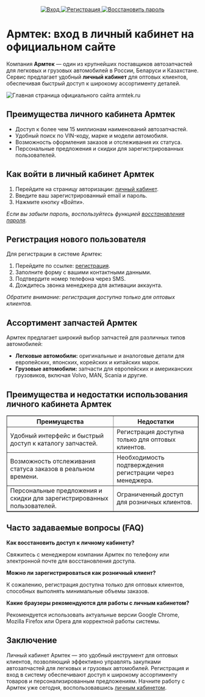 <p align="center">
  <a href="https://vxrlm.com/g/y065cev0ld536f3933a7899bf5db0a/?erid=2bL9aMPo2e49hMef4pgyQpcjmJ&subid=github" target="_blank">
    <img src="https://img.shields.io/badge/Вход_в_личный_кабинет-blue?style=for-the-badge" alt="Вход">
  </a>
  <a href="https://vxrlm.com/g/y065cev0ld536f3933a7899bf5db0a/?erid=2bL9aMPo2e49hMef4pgyQpcjmJ&subid=github" target="_blank">
    <img src="https://img.shields.io/badge/Регистрация_кабинета-green?style=for-the-badge" alt="Регистрация">
  </a>
  <a href="https://vxrlm.com/g/y065cev0ld536f3933a7899bf5db0a/?erid=2bL9aMPo2e49hMef4pgyQpcjmJ&subid=github" target="_blank">
    <img src="https://img.shields.io/badge/Восстановить_пароль-red?style=for-the-badge" alt="Восстановить пароль">
  </a>
</p>

<h1><strong>Армтек: вход в личный кабинет на официальном сайте </strong></h1>

<p>Компания <strong>Армтек</strong> — один из крупнейших поставщиков автозапчастей для легковых и грузовых автомобилей в России, Беларуси и Казахстане. Сервис предлагает удобный <strong>личный кабинет</strong> для оптовых клиентов, обеспечивая быстрый доступ к широкому ассортименту деталей.</p>

<p><img src="https://github.com/user-attachments/assets/61df41e1-0d26-4dd0-b2ea-466bd153b08e
" alt="Главная страница официального сайта armtek.ru"></p>

<h2><strong>Преимущества личного кабинета Армтек</strong></h2>

<ul>
  <li>Доступ к более чем 15 миллионам наименований автозапчастей.</li>
  <li>Удобный поиск по VIN-коду, марке и модели автомобиля.</li>
  <li>Возможность оформления заказов и отслеживания их статуса.</li>
  <li>Персональные предложения и скидки для зарегистрированных пользователей.</li>
</ul>

<h2><strong>Как войти в личный кабинет Армтек</strong></h2>

<ol>
  <li>Перейдите на страницу авторизации: <a href="https://vxrlm.com/g/y065cev0ld536f3933a7899bf5db0a/?erid=2bL9aMPo2e49hMef4pgyQpcjmJ&subid=github&ulp=https%3A%2F%2Fetp.armtek.ru%2F">личный кабинет</a>.</li>
  <li>Введите ваш зарегистрированный email и пароль.</li>
  <li>Нажмите кнопку «Войти».</li>
</ol>

<p><em>Если вы забыли пароль, воспользуйтесь функцией <a href="https://vxrlm.com/g/y065cev0ld536f3933a7899bf5db0a/?erid=2bL9aMPo2e49hMef4pgyQpcjmJ&subid=github&ulp=https%3A%2F%2Fetp.armtek.ru%2F">восстановления пароля</a>.</em></p>

<h2><strong>Регистрация нового пользователя</strong></h2>

<p>Для регистрации в системе Армтек:</p>

<ol>
  <li>Перейдите по ссылке: <a href="https://vxrlm.com/g/y065cev0ld536f3933a7899bf5db0a/?erid=2bL9aMPo2e49hMef4pgyQpcjmJ&subid=github&ulp=https%3A%2F%2Fetp.armtek.ru%2F">регистрация</a>.</li>
  <li>Заполните форму с вашими контактными данными.</li>
  <li>Подтвердите номер телефона через SMS.</li>
  <li>Дождитесь звонка менеджера для активации аккаунта.</li>
</ol>

<p><em>Обратите внимание: регистрация доступна только для оптовых клиентов.</em></p>

<h2><strong>Ассортимент запчастей Армтек</strong></h2>

<p>Армтек предлагает широкий выбор запчастей для различных типов автомобилей:</p>

<ul>
  <li><strong>Легковые автомобили:</strong> оригинальные и аналоговые детали для европейских, японских, корейских и китайских марок.</li>
  <li><strong>Грузовые автомобили:</strong> запчасти для европейских и американских грузовиков, включая Volvo, MAN, Scania и другие.</li>
</ul>

<h2><strong>Преимущества и недостатки использования личного кабинета Армтек</strong></h2>

<table border="1" cellpadding="5" cellspacing="0">
  <tr>
    <th>Преимущества</th>
    <th>Недостатки</th>
  </tr>
  <tr>
    <td>Удобный интерфейс и быстрый доступ к каталогу запчастей.</td>
    <td>Регистрация доступна только для оптовых клиентов.</td>
  </tr>
  <tr>
    <td>Возможность отслеживания статуса заказов в реальном времени.</td>
    <td>Необходимость подтверждения регистрации через менеджера.</td>
  </tr>
  <tr>
    <td>Персональные предложения и скидки для зарегистрированных пользователей.</td>
    <td>Ограниченный доступ для розничных клиентов.</td>
  </tr>
</table>

<h2><strong>Часто задаваемые вопросы (FAQ)</strong></h2>

<p><strong>Как восстановить доступ к личному кабинету?</strong></p>
<p>Свяжитесь с менеджером компании Армтек по телефону или электронной почте для восстановления доступа.</p>

<p><strong>Можно ли зарегистрироваться как розничный клиент?</strong></p>
<p>К сожалению, регистрация доступна только для оптовых клиентов, способных выполнять минимальные объемы заказов.</p>

<p><strong>Какие браузеры рекомендуются для работы с личным кабинетом?</strong></p>
<p>Рекомендуется использовать актуальные версии Google Chrome, Mozilla Firefox или Opera для корректной работы системы.</p>

<h2><strong>Заключение</strong></h2>

<p>Личный кабинет Армтек — это удобный инструмент для оптовых клиентов, позволяющий эффективно управлять закупками автозапчастей для легковых и грузовых автомобилей. Регистрация и вход в систему обеспечивают доступ к широкому ассортименту товаров и персонализированным предложениям. Начните работу с Армтек уже сегодня, воспользовавшись <a href="https://vxrlm.com/g/y065cev0ld536f3933a7899bf5db0a/?erid=2bL9aMPo2e49hMef4pgyQpcjmJ&subid=github&ulp=https%3A%2F%2Fetp.armtek.ru%2F">личным кабинетом</a>.</p>

